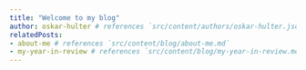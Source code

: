 ```yaml
---
title: "Welcome to my blog"
author: oskar-hulter # references `src/content/authors/oskar-hulter.json`
relatedPosts:
- about-me # references `src/content/blog/about-me.md`
- my-year-in-review # references `src/content/blog/my-year-in-review.md`
---
```

